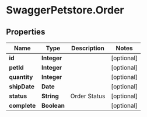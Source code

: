# SwaggerPetstore.Order

## Properties
Name | Type | Description | Notes
------------ | ------------- | ------------- | -------------
**id** | **Integer** |  | [optional] 
**petId** | **Integer** |  | [optional] 
**quantity** | **Integer** |  | [optional] 
**shipDate** | **Date** |  | [optional] 
**status** | **String** | Order Status | [optional] 
**complete** | **Boolean** |  | [optional] 



